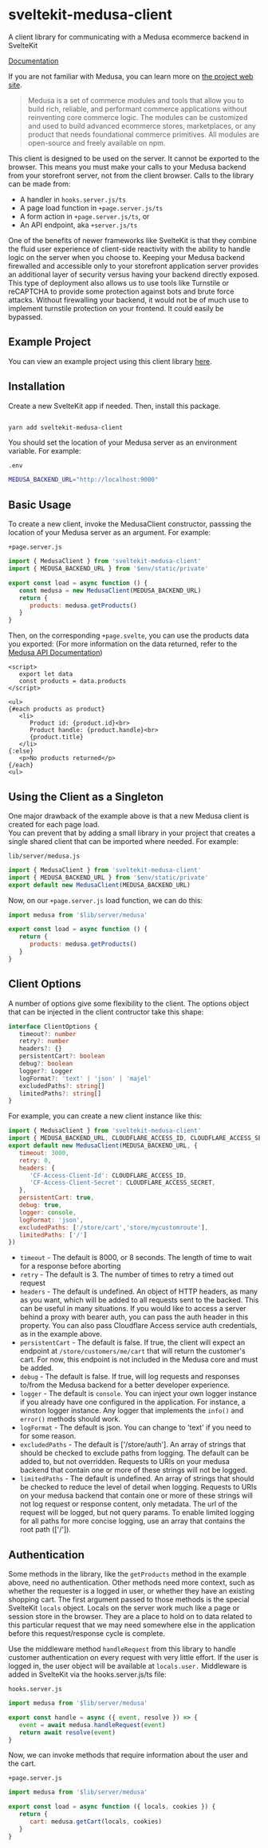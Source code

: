 # sveltekit-medusa-client

A client library for communicating with a Medusa ecommerce backend in SvelteKit

[Documentation](https://pevey.com/sveltekit-medusa-client)

If you are not familiar with Medusa, you can learn more on [the project web site](https://www.medusajs.com/).

> Medusa is a set of commerce modules and tools that allow you to build rich, reliable, and performant commerce applications without reinventing core commerce logic. The modules can be customized and used to build advanced ecommerce stores, marketplaces, or any product that needs foundational commerce primitives. All modules are open-source and freely available on npm.

This client is designed to be used on the server.  It cannot be exported to the browser.  This means you must make your calls to your Medusa backend from your storefront server, not from the client browser.  Calls to the library can be made from:

* A handler in `hooks.server.js/ts`
* A page load function in `+page.server.js/ts`
* A form action in `+page.server.js/ts`, or
* An API endpoint, aka `+server.js/ts`

One of the benefits of newer frameworks like SvelteKit is that they combine the fluid user experience of client-side reactivity with the ability to handle logic on the server when you choose to.  Keeping your Medusa backend firewalled and accessible only to your storefront application server provides an additional layer of security versus having your backend directly exposed.  This type of deployment also allows us to use tools like Turnstile or reCAPTCHA to provide some protection against bots and brute force attacks.  Without firewalling your backend, it would not be of much use to implement turnstile protection on your frontend.  It could easily be bypassed.

## Example Project

You can view an example project using this client library [here](https://github.com/pevey/sveltekit-medusa-starter).

## Installation

Create a new SvelteKit app if needed.  Then, install this package.

```bash

yarn add sveltekit-medusa-client

```

You should set the location of your Medusa server as an environment variable.  For example:

`.env`

```bash
MEDUSA_BACKEND_URL="http://localhost:9000"
```

## Basic Usage

To create a new client, invoke the MedusaClient constructor, passsing the location of your Medusa server as an argument.  For example:

`+page.server.js`

```js
import { MedusaClient } from 'sveltekit-medusa-client'
import { MEDUSA_BACKEND_URL } from '$env/static/private'

export const load = async function () {
   const medusa = new MedusaClient(MEDUSA_BACKEND_URL)
   return {
      products: medusa.getProducts()
   }
}
```

Then, on the corresponding `+page.svelte`, you can use the products data you exported:
(For more information on the data returned, refer to the [Medusa API Documentation](https://docs.medusajs.com/api/store#tag/Products/operation/GetProducts))

```svelte
<script>
   export let data
   const products = data.products  
</script>

<ul>
{#each products as product}
   <li>
      Product id: {product.id}<br>
      Product handle: {product.handle}<br>
      {product.title}
   </li>
{:else}
   <p>No products returned</p>
{/each}
<ul>
```

## Using the Client as a Singleton

One major drawback of the example above is that a new Medusa client is created for each page load.  
You can prevent that by adding a small library in your project that creates a single shared client that can be imported where needed.
For example:

`lib/server/medusa.js`

```js
import { MedusaClient } from 'sveltekit-medusa-client'
import { MEDUSA_BACKEND_URL } from '$env/static/private'
export default new MedusaClient(MEDUSA_BACKEND_URL)
```

Now, on our `+page.server.js` load function, we can do this:

```js
import medusa from '$lib/server/medusa'

export const load = async function () {
   return {
      products: medusa.getProducts()
   }
}
```

## Client Options

A number of options give some flexibility to the client.  The options object that can be injected in the client contructor take this shape:

```ts
interface ClientOptions {
   timeout?: number
   retry?: number
   headers?: {}
   persistentCart?: boolean
   debug?: boolean
   logger?: Logger
   logFormat?: 'text' | 'json' | 'majel'
   excludedPaths?: string[]
   limitedPaths?: string[]
}
```

For example, you can create a new client instance like this:

```js
import { MedusaClient } from 'sveltekit-medusa-client'
import { MEDUSA_BACKEND_URL, CLOUDFLARE_ACCESS_ID, CLOUDFLARE_ACCESS_SECRET } from '$env/static/private'
export default new MedusaClient(MEDUSA_BACKEND_URL, { 
   timeout: 3000,
   retry: 0,
   headers: {
      'CF-Access-Client-Id': CLOUDFLARE_ACCESS_ID,
      'CF-Access-Client-Secret': CLOUDFLARE_ACCESS_SECRET,
   },
   persistentCart: true,
   debug: true,
   logger: console,
   logFormat: 'json',
   excludedPaths: ['/store/cart','store/mycustomroute'],
   limitedPaths: ['/']
})
```

- `timeout` - The default is 8000, or 8 seconds.  The length of time to wait for a response before aborting 
- `retry` - The default is 3.  The number of times to retry a timed out request
- `headers` - The default is undefined.  An object of HTTP headers, as many as you want, which will be added to all requests sent to the backed.  This can be useful in many situations.  If you would like to access a server behind a proxy with bearer auth, you can pass the auth header in this property.  You can also pass Cloudflare Access service auth credentials, as in the example above.
- `persistentCart` - The default is false.  If true, the client will expect an endpoint at `/store/customers/me/cart` that will return the customer's cart.  For now, this endpoint is not included in the Medusa core and must be added.
- `debug` - The default is false.  If true, will log requests and responses to/from the Medusa backend for a better developer experience.
- `logger` - The default is `console`.  You can inject your own logger instance if you already have one configured in the application.  For instance, a winston logger instance.  Any logger that implements the `info()` and `error()` methods should work.
- `logFormat` - The default is json.  You can change to 'text' if you need to for some reason.
- `excludedPaths` - The default is ['/store/auth'].  An array of strings that should be checked to exclude paths from logging.  The default can be added to, but not overridden.  Requests to URIs on your medusa backend that contain one or more of these strings will not be logged.  
- `limitedPaths` - The default is undefined.  An array of strings that should be checked to reduce the level of detail when logging.  Requests to URIs on your medusa backend that contain one or more of these strings will not log request or response content, only metadata.  The url of the request will be logged, but not query params. To enable limited logging for all paths for more concise logging, use an array that contains the root path (['/']).

## Authentication

Some methods in the library, like the `getProducts` method in the example above, need no authentication.  Other methods need more context, such as whether the requester is a logged in user, or whether they have an existing shopping cart.  The first argument passed to those methods is the special SvelteKit `locals` object.  Locals on the server work much like a page or session store in the browser.  They are a place to hold on to data related to this particular request that we may need somewhere else in the application before this request/response cycle is complete.

Use the middleware method `handleRequest` from this library to handle customer authentication on every request with very little effort.  If the user is logged in, the user object will be available at `locals.user.` Middleware is added in SvelteKit via the hooks.server.js/ts file:

`hooks.server.js`

```js
import medusa from '$lib/server/medusa'

export const handle = async ({ event, resolve }) => {
   event = await medusa.handleRequest(event)
   return await resolve(event)
}
```

Now, we can invoke methods that require information about the user and the cart.

`+page.server.js`

```js
import medusa from '$lib/server/medusa'

export const load = async function ({ locals, cookies }) {
   return {
      cart: medusa.getCart(locals, cookies)
   }
}
```

